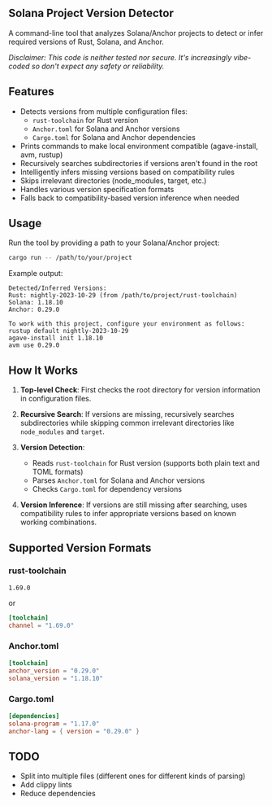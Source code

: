 ## Solana Project Version Detector

A command-line tool that analyzes Solana/Anchor projects to detect or infer required versions of Rust, Solana, and Anchor.

_Disclaimer: This code is neither tested nor secure. It's increasingly vibe-coded so don't expect any safety or reliability._

## Features

- Detects versions from multiple configuration files:
  - `rust-toolchain` for Rust version
  - `Anchor.toml` for Solana and Anchor versions
  - `Cargo.toml` for Solana and Anchor dependencies
- Prints commands to make local environment compatible (agave-install, avm, rustup)
- Recursively searches subdirectories if versions aren't found in the root
- Intelligently infers missing versions based on compatibility rules
- Skips irrelevant directories (node_modules, target, etc.)
- Handles various version specification formats
- Falls back to compatibility-based version inference when needed

## Usage

Run the tool by providing a path to your Solana/Anchor project:

```bash
cargo run -- /path/to/your/project
```

Example output:
```
Detected/Inferred Versions:
Rust: nightly-2023-10-29 (from /path/to/project/rust-toolchain)
Solana: 1.18.10
Anchor: 0.29.0

To work with this project, configure your environment as follows:
rustup default nightly-2023-10-29
agave-install init 1.18.10
avm use 0.29.0
```

## How It Works

1. **Top-level Check**: First checks the root directory for version information in configuration files.

2. **Recursive Search**: If versions are missing, recursively searches subdirectories while skipping common irrelevant directories like `node_modules` and `target`.

3. **Version Detection**:
   - Reads `rust-toolchain` for Rust version (supports both plain text and TOML formats)
   - Parses `Anchor.toml` for Solana and Anchor versions
   - Checks `Cargo.toml` for dependency versions

4. **Version Inference**: If versions are still missing after searching, uses compatibility rules to infer appropriate versions based on known working combinations.

## Supported Version Formats

### rust-toolchain
```
1.69.0
```
or
```toml
[toolchain]
channel = "1.69.0"
```

### Anchor.toml
```toml
[toolchain]
anchor_version = "0.29.0"
solana_version = "1.18.10"
```

### Cargo.toml
```toml
[dependencies]
solana-program = "1.17.0"
anchor-lang = { version = "0.29.0" }
```

## TODO

- Split into multiple files (different ones for different kinds of parsing)
- Add clippy lints
- Reduce dependencies
